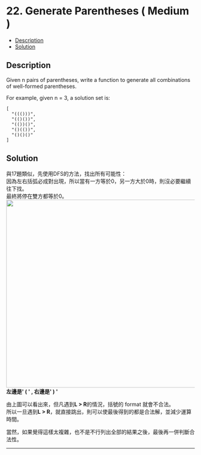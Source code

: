 # 22. Generate Parentheses ( Medium )

+ [Description](#Description)  
+ [Solution](#Solution)  

## Description
Given n pairs of parentheses, write a function to generate all combinations of well-formed parentheses.  

For example, given n = 3, a solution set is:  
```
[
  "((()))",
  "(()())",
  "(())()",
  "()(())",
  "()()()"
] 
```

## Solution
與17題類似，先使用DFS的方法，找出所有可能性：  
因為左右括弧必成對出現，所以當有一方等於0，另一方大於0時，則沒必要繼續往下找。  
最終將停在雙方都等於0。  
<img width="1368" height="503" src="https://i.ibb.co/vvpNvyY/DFS2.png">      
**左邊是' ( '  ,  右邊是' ) '**  

由上圖可以看出來，但凡遇到**L > R**的情況，括號的 format 就會不合法。  
所以一旦遇到**L > R**，就直接跳出，則可以使最後得到的都是合法解，並減少運算時間。  

當然，如果覺得這樣太複雜，也不是不行列出全部的結果之後，最後再一併判斷合法性。  
 

---

